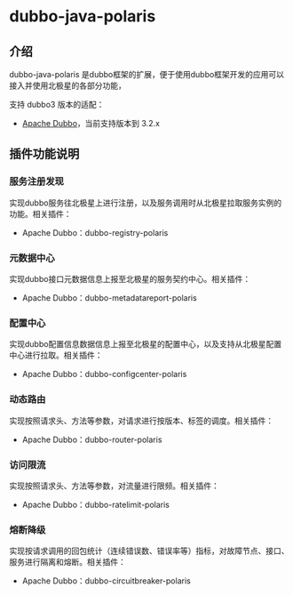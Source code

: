 # dubbo-java-polaris

## 介绍

dubbo-java-polaris 是dubbo框架的扩展，便于使用dubbo框架开发的应用可以接入并使用北极星的各部分功能，

支持 dubbo3 版本的适配：

- [Apache Dubbo](https://github.com/apache/dubbo)，当前支持版本到 3.2.x

## 插件功能说明

### 服务注册发现 

实现dubbo服务往北极星上进行注册，以及服务调用时从北极星拉取服务实例的功能。相关插件：

- Apache Dubbo：dubbo-registry-polaris

### 元数据中心

实现dubbo接口元数据信息上报至北极星的服务契约中心。相关插件：

- Apache Dubbo：dubbo-metadatareport-polaris

### 配置中心

实现dubbo配置信息数据信息上报至北极星的配置中心，以及支持从北极星配置中心进行拉取。相关插件：

- Apache Dubbo：dubbo-configcenter-polaris

### 动态路由

实现按照请求头、方法等参数，对请求进行按版本、标签的调度。相关插件：

- Apache Dubbo：dubbo-router-polaris

### 访问限流

实现按照请求头、方法等参数，对流量进行限频。相关插件：

- Apache Dubbo：dubbo-ratelimit-polaris

### 熔断降级

实现按请求调用的回包统计（连续错误数、错误率等）指标，对故障节点、接口、服务进行隔离和熔断。相关插件：

- Apache Dubbo：dubbo-circuitbreaker-polaris
